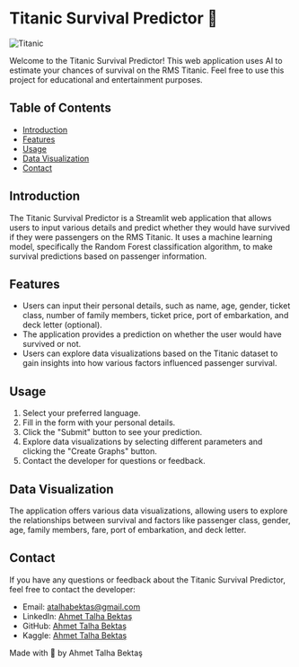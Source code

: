 # Titanic Survival Predictor 🚢

![Titanic](https://upload.wikimedia.org/wikipedia/commons/thumb/6/6e/St%C3%B6wer_Titanic.jpg/800px-St%C3%B6wer_Titanic.jpg)

Welcome to the Titanic Survival Predictor! This web application uses AI to estimate your chances of survival on the RMS Titanic. Feel free to use this project for educational and entertainment purposes.

## Table of Contents
- [Introduction](#introduction)
- [Features](#features)
- [Usage](#usage)
- [Data Visualization](#data-visualization)
- [Contact](#contact)

## Introduction
The Titanic Survival Predictor is a Streamlit web application that allows users to input various details and predict whether they would have survived if they were passengers on the RMS Titanic. It uses a machine learning model, specifically the Random Forest classification algorithm, to make survival predictions based on passenger information.

## Features
- Users can input their personal details, such as name, age, gender, ticket class, number of family members, ticket price, port of embarkation, and deck letter (optional).
- The application provides a prediction on whether the user would have survived or not.
- Users can explore data visualizations based on the Titanic dataset to gain insights into how various factors influenced passenger survival.

## Usage
1. Select your preferred language.
2. Fill in the form with your personal details.
3. Click the "Submit" button to see your prediction.
4. Explore data visualizations by selecting different parameters and clicking the "Create Graphs" button.
5. Contact the developer for questions or feedback.

## Data Visualization
The application offers various data visualizations, allowing users to explore the relationships between survival and factors like passenger class, gender, age, family members, fare, port of embarkation, and deck letter.

## Contact
If you have any questions or feedback about the Titanic Survival Predictor, feel free to contact the developer:

- Email: [atalhabektas@gmail.com](mailto:atalhabektas@gmail.com)
- LinkedIn: [Ahmet Talha Bektaş](https://www.linkedin.com/in/ahmet-talha-bekta%C5%9F-056844216)
- GitHub: [Ahmet Talha Bektaş](https://github.com/ahmettalhabektas)
- Kaggle: [Ahmet Talha Bektaş](https://www.kaggle.com/ahmettalhabektas)

Made with 💖 by Ahmet Talha Bektaş

